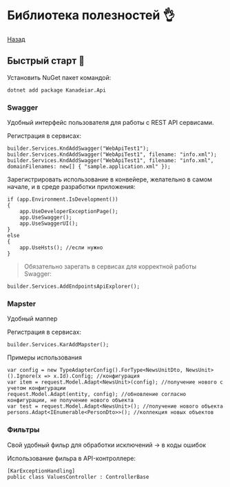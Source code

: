 # Библиотека полезностей :ok_hand:

[Назад](./../README.md)

## Быстрый старт :rocket:

Установить NuGet пакет командой:
```sharp
dotnet add package Kanadeiar.Api
```

### Swagger

Удобный интерфейс пользователя для работы с REST API сервисами.

Регистрация в сервисах:
```sharp
builder.Services.KndAddSwagger("WebApiTest1");
builder.Services.KndAddSwagger("WebApiTest1", filename: "info.xml");
builder.Services.KndAddSwagger("WebApiTest1", filename: "info.xml", domainFilenames: new[] { "sample.application.xml" });

```

Зарегистрировать использование в конвейере, желательно в самом начале, и в среде разработки приложения:
```sharp
if (app.Environment.IsDevelopment())
{
    app.UseDeveloperExceptionPage();
    app.UseSwagger();
    app.UseSwaggerUI();
}
else
{
    app.UseHsts(); //если нужно
}
```

> Обязательно зарегать в сервисах для корректной работы Swagger: 

```sharp
builder.Services.AddEndpointsApiExplorer();
```

### Mapster

Удобный маппер

Регистрация в сервисах:
```sharp
builder.Services.KarAddMapster();
```

Примеры использования 
```sharp
var config = new TypeAdapterConfig().ForType<NewsUnitDto, NewsUnit>().Ignore(x => x.Id).Config; //конфигурация
var item = request.Model.Adapt<NewsUnit>(config); //получение нового с учетом конфигурации
request.Model.Adapt(entity, config); //обновление согласно конфигурации, не получение нового объекта
var test = request.Model.Adapt<NewsUnit>(); //получение нового объекта
persons.Adapt<IEnumerable<PersonDto>>(); //коллекция новых объектов
```

### Фильтры

Свой удобный фильр для обработки исключений -> в коды ошибок

Использование фильра в API-контроллере:
```sharp
[KarExceptionHandling]
public class ValuesController : ControllerBase
```


